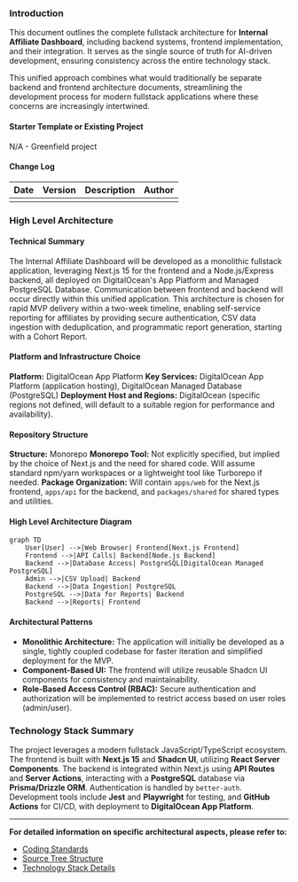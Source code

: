### Introduction

This document outlines the complete fullstack architecture for **Internal Affiliate Dashboard**, including backend systems, frontend implementation, and their integration. It serves as the single source of truth for AI-driven development, ensuring consistency across the entire technology stack.

This unified approach combines what would traditionally be separate backend and frontend architecture documents, streamlining the development process for modern fullstack applications where these concerns are increasingly intertwined.

#### Starter Template or Existing Project

N/A - Greenfield project

#### Change Log

| Date | Version | Description | Author |
| :--- | :------ | :---------- | :----- |
| | | | |

### High Level Architecture

#### Technical Summary

The Internal Affiliate Dashboard will be developed as a monolithic fullstack application, leveraging Next.js 15 for the frontend and a Node.js/Express backend, all deployed on DigitalOcean's App Platform and Managed PostgreSQL Database. Communication between frontend and backend will occur directly within this unified application. This architecture is chosen for rapid MVP delivery within a two-week timeline, enabling self-service reporting for affiliates by providing secure authentication, CSV data ingestion with deduplication, and programmatic report generation, starting with a Cohort Report.

#### Platform and Infrastructure Choice

**Platform:** DigitalOcean App Platform
**Key Services:** DigitalOcean App Platform (application hosting), DigitalOcean Managed Database (PostgreSQL)
**Deployment Host and Regions:** DigitalOcean (specific regions not defined, will default to a suitable region for performance and availability).

#### Repository Structure

**Structure:** Monorepo
**Monorepo Tool:** Not explicitly specified, but implied by the choice of Next.js and the need for shared code. Will assume standard npm/yarn workspaces or a lightweight tool like Turborepo if needed.
**Package Organization:** Will contain `apps/web` for the Next.js frontend, `apps/api` for the backend, and `packages/shared` for shared types and utilities.

#### High Level Architecture Diagram

```mermaid
graph TD
    User[User] -->|Web Browser| Frontend[Next.js Frontend]
    Frontend -->|API Calls| Backend[Node.js Backend]
    Backend -->|Database Access| PostgreSQL[DigitalOcean Managed PostgreSQL]
    Admin -->|CSV Upload| Backend
    Backend -->|Data Ingestion| PostgreSQL
    PostgreSQL -->|Data for Reports| Backend
    Backend -->|Reports| Frontend
```

#### Architectural Patterns

-   **Monolithic Architecture:** The application will initially be developed as a single, tightly coupled codebase for faster iteration and simplified deployment for the MVP.
-   **Component-Based UI:** The frontend will utilize reusable Shadcn UI components for consistency and maintainability.
-   **Role-Based Access Control (RBAC):** Secure authentication and authorization will be implemented to restrict access based on user roles (admin/user).

### Technology Stack Summary

The project leverages a modern fullstack JavaScript/TypeScript ecosystem. The frontend is built with **Next.js 15** and **Shadcn UI**, utilizing **React Server Components**. The backend is integrated within Next.js using **API Routes** and **Server Actions**, interacting with a **PostgreSQL** database via **Prisma/Drizzle ORM**. Authentication is handled by `better-auth`. Development tools include **Jest** and **Playwright** for testing, and **GitHub Actions** for CI/CD, with deployment to **DigitalOcean App Platform**.

---

**For detailed information on specific architectural aspects, please refer to:**

*   [Coding Standards](coding-standards.md)
*   [Source Tree Structure](source-tree.md)
*   [Technology Stack Details](tech-stack.md)
